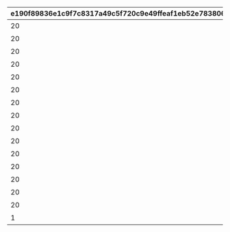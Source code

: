 |e190f89836e1c9f7c8317a49c5f720c9e49ffeaf1eb52e78380641489af1b184|f6267d78869c3b9d3f6210562cc80936649328bd7fb82168f4ca5c61d7fabe7e|71930ddfa55684c6453e71aea28d70f22f019e0a9b718a8c45472bca3c1b0c21|4175cd5989ac768852fc1f3b9b2ea0340e9bcc958076345e327f1a30440cc112|cd6c948d07b47524a6a750bd5364ccb9e5e0bfbd814ec6a526f91c6dd4cd317e|912cbb772f7cf9b86b0a2e0dd5b9344345b9625a47a9b0ecf3b52a459f170c45|5b26f7c5cbebed2f8c9da19db71da4db24a5a9f314c08debd258ab961ad60bfb|9953d580a7308652ba4659980d779956b327cddbfa536f3eaf3f4e4f918f1d59|5e53f2a94a20d9fadf91b20cacfe94c0d3aaa3d603863b46ea6b4ce4d778d519|044f32eb7fcc4366a8a8287a201ac2cf5859d607cfa08f031f8b66862866caa0|ca49034bf5da28e0ab10779a884a6f0e1c6f76caca00368a5583fa0ab1789c57|c4b65602f4a1181db5b253b9bf544669cea8c026adaaf916dbbf9ee5f9f74842|
| --- | --- | --- | --- | --- | --- | --- | --- | --- | --- | --- | --- |
|20|106001|105901|91002|1|8|10146|グランハニーコースター1|105801|5146061|1|2024/05/31 12:00:00|
|20|0|0|91002|1|8|10146|グランハニーコースター2|100901|5146062|1|2024/06/01 12:00:00|
|20|0|0|91002|1|8|10146|グランハニーコースター3|106601|5146063|1|2024/06/03 12:00:00|
|20|0|131501|91002|2|8|10146|ぷかぷかフラワー観覧車1|105801|5146064|1|2024/06/01 12:00:00|
|20|0|131001|91002|2|8|10146|ぷかぷかフラワー観覧車2|130901|5146065|1|2024/06/03 12:00:00|
|20|0|0|91002|2|8|10146|ぷかぷかフラワー観覧車3|104001|5146066|1|2024/06/02 12:00:00|
|20|0|106601|91002|3|8|10146|ベリーシュガリーコーヒーカップ1|106501|5146067|1|2024/05/31 12:00:00|
|20|0|106001|91002|3|8|10146|ベリーシュガリーコーヒーカップ2|105801|5146068|1|2024/06/02 12:00:00|
|20|0|131401|91002|3|8|10146|ベリーシュガリーコーヒーカップ3|131301|5146069|1|2024/06/01 12:00:00|
|20|0|0|91002|4|8|10146|ダイブ・トゥ・ザ・３Dワールド1|102101|5146070|1|2024/06/02 12:00:00|
|20|0|0|91002|4|8|10146|ダイブ・トゥ・ザ・３Dワールド2|130901|5146071|1|2024/05/31 12:00:00|
|20|0|0|91002|0|8|10146|キャスト紹介：バロメッツ|0|5146072|2|2024/05/31 12:00:00|
|20|0|0|91002|0|8|10146|キャスト紹介：チュウジ＆チュウザ|0|5146073|2|2024/05/31 12:00:00|
|20|0|0|91002|0|8|10146|キャスト紹介：トイキング|0|5146074|2|2024/05/31 12:00:00|
|20|0|0|91002|0|8|10146|キャスト紹介：招き猫|0|5146075|2|2024/05/31 12:00:00|
|1|0|0|11001313|0|15|10146|魔物のパレード|0|5146901|3|2024/05/31 12:00:00|